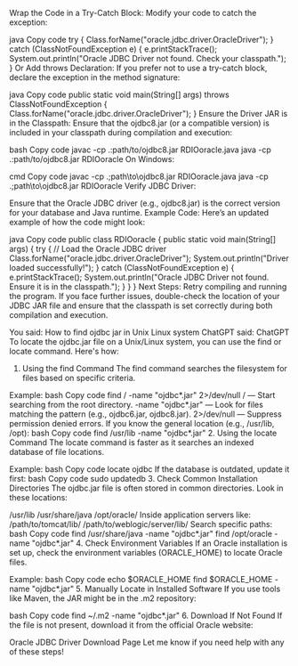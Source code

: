 Wrap the Code in a Try-Catch Block: Modify your code to catch the exception:

java
Copy code
try {
    Class.forName("oracle.jdbc.driver.OracleDriver");
} catch (ClassNotFoundException e) {
    e.printStackTrace();
    System.out.println("Oracle JDBC Driver not found. Check your classpath.");
}
Or Add throws Declaration: If you prefer not to use a try-catch block, declare the exception in the method signature:

java
Copy code
public static void main(String[] args) throws ClassNotFoundException {
    Class.forName("oracle.jdbc.driver.OracleDriver");
}
Ensure the Driver JAR is in the Classpath: Ensure that the ojdbc8.jar (or a compatible version) is included in your classpath during compilation and execution:

bash
Copy code
javac -cp .:path/to/ojdbc8.jar RDIOoracle.java
java -cp .:path/to/ojdbc8.jar RDIOoracle
On Windows:

cmd
Copy code
javac -cp .;path\to\ojdbc8.jar RDIOoracle.java
java -cp .;path\to\ojdbc8.jar RDIOoracle
Verify JDBC Driver:

Ensure that the Oracle JDBC driver (e.g., ojdbc8.jar) is the correct version for your database and Java runtime.
Example Code:
Here’s an updated example of how the code might look:

java
Copy code
public class RDIOoracle {
    public static void main(String[] args) {
        try {
            // Load the Oracle JDBC driver
            Class.forName("oracle.jdbc.driver.OracleDriver");
            System.out.println("Driver loaded successfully!");
        } catch (ClassNotFoundException e) {
            e.printStackTrace();
            System.out.println("Oracle JDBC Driver not found. Ensure it is in the classpath.");
        }
    }
}
Next Steps:
Retry compiling and running the program.
If you face further issues, double-check the location of your JDBC JAR file and ensure that the classpath is set correctly during both compilation and execution.





You said:
How to find ojdbc jar in Unix Linux system 
ChatGPT said:
ChatGPT
To locate the ojdbc.jar file on a Unix/Linux system, you can use the find or locate command. Here's how:

1. Using the find Command
The find command searches the filesystem for files based on specific criteria.

Example:
bash
Copy code
find / -name "ojdbc*.jar" 2>/dev/null
/ — Start searching from the root directory.
-name "ojdbc*.jar" — Look for files matching the pattern (e.g., ojdbc6.jar, ojdbc8.jar).
2>/dev/null — Suppress permission denied errors.
If you know the general location (e.g., /usr/lib, /opt):
bash
Copy code
find /usr/lib -name "ojdbc*.jar"
2. Using the locate Command
The locate command is faster as it searches an indexed database of file locations.

Example:
bash
Copy code
locate ojdbc
If the database is outdated, update it first:
bash
Copy code
sudo updatedb
3. Check Common Installation Directories
The ojdbc.jar file is often stored in common directories. Look in these locations:

/usr/lib
/usr/share/java
/opt/oracle/
Inside application servers like:
/path/to/tomcat/lib/
/path/to/weblogic/server/lib/
Search specific paths:
bash
Copy code
find /usr/share/java -name "ojdbc*.jar"
find /opt/oracle -name "ojdbc*.jar"
4. Check Environment Variables
If an Oracle installation is set up, check the environment variables (ORACLE_HOME) to locate Oracle files.

Example:
bash
Copy code
echo $ORACLE_HOME
find $ORACLE_HOME -name "ojdbc*.jar"
5. Manually Locate in Installed Software
If you use tools like Maven, the JAR might be in the .m2 repository:

bash
Copy code
find ~/.m2 -name "ojdbc*.jar"
6. Download If Not Found
If the file is not present, download it from the official Oracle website:

Oracle JDBC Driver Download Page
Let me know if you need help with any of these steps!
